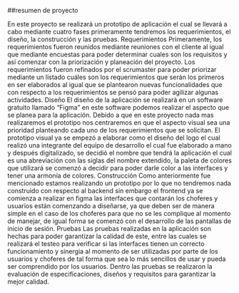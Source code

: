 ##resumen de proyecto

En este proyecto se realizará un prototipo de aplicación el cual se llevará a cabo mediante cuatro fases primeramente tendremos los requerimientos, el diseño, la construcción y las pruebas.
Requerimientos
Primeramente, los requerimientos fueron reunidos mediante reuniones con el cliente al igual que mediante encuestas para poder determinar cuales son los requisitos y así comenzar con la priorización y planeación del proyecto. Los requerimientos fueron refinados por el scrumaster para poder priorizar mediante un listado cuáles son los requerimientos que serán los primeros en ser elaborados al igual que se plantearon nuevas funcionalidades que con respecto a los requerimientos se pensó para poder agilizar algunas actividades.
Diseño
El diseño de la aplicación se realizará en un software gratuito llamado “Figma” en este software podemos realizar el aspecto que se planea para la aplicación. Debido a que en este proyecto nada mas realizaremos el prototipo nos centraremos en que el aspecto visual sea una prioridad planteando cada uno de los requerimientos que se solicitan. El prototipo visual ya se empezó a elaborar como el diseño del logo el cual realizó una integrante del equipo de desarrollo el cual fue elaborado a mano y después digitalizado, se decidió el nombre que tendrá la aplicación el cual es una abreviación con las siglas del nombre extendido, la paleta de colores que utilizará se comenzó a decidir para poder darle color a las interfaces y tener una armonía de colores.
Construcción
Como anteriormente fue mencionado estamos realizando un prototipo por lo que no tendremos nada construido con respecto al backend sin embargo el frontend ya se comienza a realizar en figma las interfaces que contarán los choferes y usuarios están comenzando a diseñarse, ya que deben ser de manera simple en el caso de los choferes para que no se les complique al momento de manejar, de igual forma se comenzó con el desarrollo de las pantallas de inicio de sesión.
Pruebas
 Las pruebas realizadas en la aplicación son hechas para poder garantizar la calidad de este, entre las cuales se realizará el testeo para verificar si las interfaces tienen un correcto funcionamiento y sinergia al momento de ser utilizadas por parte de los usuarios y choferes de tal forma que sea lo más sencillos de usar y pueda ser comprendido por los usuarios. Dentro las pruebas se realizaron la evaluación de especificaciones, diseños y requisitos para garantizar la mejor calidad.


